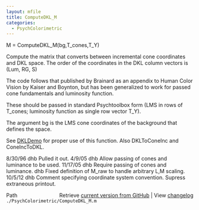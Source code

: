 ```yaml
---
layout: mfile
title: ComputeDKL_M
categories:
  - PsychColorimetric
---
```


M = ComputeDKL\_M\(bg,T\_cones,T\_Y\)

Compute the matrix that converts between incremental cone
coordinates and DKL space.  The order of
the coordinates in the DKL column vectors is \(Lum, RG, S\)

The code follows that published by Brainard
as an appendix to Human Color Vision by Kaiser
and Boynton, but has been generalized to work
for passed cone fundamentals and luminosity
function.

These should be passed in standard Psychtoolbox
form \(LMS in rows of T\_cones; luminosity function
as single row vector T\_Y\).

The argument bg is the LMS cone coordinates of the
background that defines the space.

See [DKLDemo](/docs/DKLDemo) for proper use of this function.  Also
DKLToConeInc and ConeIncToDKL.

8/30/96   dhb  Pulled it out.
4/9/05    dhb  Allow passing of cones and luminance to be used.
11/17/05  dhb  Require passing of cones and luminance.
          dhb  Fixed definition of M\_raw to handle arbitrary L,M scaling.
10/5/12   dhb  Comment specifying coordinate system convention.  Supress extraneous printout.


<div class="code_header" style="text-align:right;">
  <span style="float:left;">Path&nbsp;&nbsp;</span> <span class="counter">Retrieve <a href=
  "https://raw.github.com/Psychtoolbox-3/Psychtoolbox-3/beta/./PsychColorimetric/ComputeDKL_M.m">current version from GitHub</a> | View <a href=
  "https://github.com/Psychtoolbox-3/Psychtoolbox-3/commits/beta/./PsychColorimetric/ComputeDKL_M.m">changelog</a></span>
</div>
<div class="code">
  <code>./PsychColorimetric/ComputeDKL_M.m</code>
</div>
